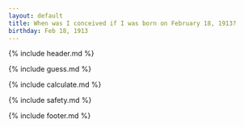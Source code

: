 ```yaml
---
layout: default
title: When was I conceived if I was born on February 18, 1913?
birthday: Feb 18, 1913
---
```


{% include header.md %}

{% include guess.md %}

{% include calculate.md %}

{% include safety.md %}

{% include footer.md %}



